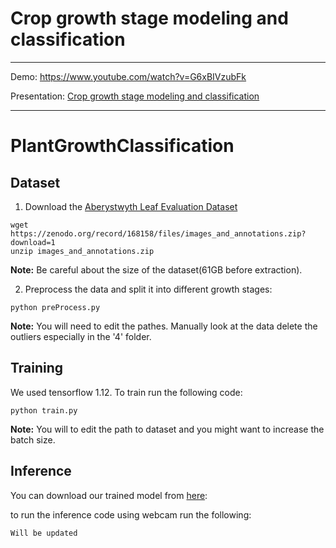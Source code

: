 # Crop growth stage modeling and classification
_______________


Demo: https://www.youtube.com/watch?v=G6xBIVzubFk

Presentation: [Crop growth stage modeling and classification](https://drive.google.com/open?id=1P9jtOcwQjw0ygOf0gAYlQiGhG2rSv2cO)



___________________
# PlantGrowthClassification
## Dataset
1. Download the [Aberystwyth Leaf Evaluation Dataset](https://zenodo.org/record/168158#.XKJz2kCYU_U) 
```
wget https://zenodo.org/record/168158/files/images_and_annotations.zip?download=1
unzip images_and_annotations.zip
```
**Note:** Be careful about the size of the dataset(61GB before extraction).

2. Preprocess the data and split it into different growth stages:
```
python preProcess.py
```
**Note:** You will need to edit the pathes. 
Manually look at the data delete the outliers especially in the '4' folder.

## Training 
We used tensorflow 1.12. To train run the following code:
```
python train.py
```
**Note:** You will to edit the path to dataset and you might want to increase the batch size.

## Inference
You can download our trained model from [here](https://drive.google.com/open?id=1p2uP6Fic2GLnswXfaMa9xJZZKYb_eiHX):

to run the inference code using webcam run the following:
```
Will be updated
```
